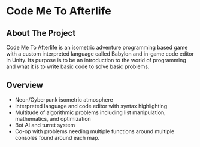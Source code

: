 # Code Me To Afterlife


## About The Project

Code Me To Afterlife is an isometric adventure programming based game with a custom interpreted language called Babylon and in-game code editor in Unity.
Its purpose is to be an introduction to the world of programming and what it is to write basic code to solve basic problems.

## Overview

 - Neon/Cyberpunk isometric atmosphere
 - Interpreted language and code editor with syntax highlighting
 - Multitude of algorithmic problems including list manipulation, mathematics, and optimization
 - Bot AI and turret system
 - Co-op with problems needing multiple functions around multiple consoles found around each map.
